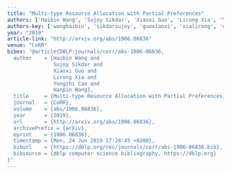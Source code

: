 ```yaml
---
title: "Multi-type Resource Allocation with Partial Preferences"
authors: ['Haibin Wang', 'Sujoy Sikdar', 'Xiaoxi Guo', 'Lirong Xia', 'Yongzhi Cao', 'Hanpin Wang']
authors-key: ['wanghaibin', 'sikdarsujoy', 'guoxiaoxi', 'xialirong', 'caoyongzhi', 'wanghanpin']
year: "2019"
article-link: "http://arxiv.org/abs/1906.06836"
venue: "CoRR"
bibex: "@article{DBLP:journals/corr/abs-1906-06836,
  author    = {Haibin Wang and
               Sujoy Sikdar and
               Xiaoxi Guo and
               Lirong Xia and
               Yongzhi Cao and
               Hanpin Wang},
  title     = {Multi-type Resource Allocation with Partial Preferences},
  journal   = {CoRR},
  volume    = {abs/1906.06836},
  year      = {2019},
  url       = {http://arxiv.org/abs/1906.06836},
  archivePrefix = {arXiv},
  eprint    = {1906.06836},
  timestamp = {Mon, 24 Jun 2019 17:28:45 +0200},
  biburl    = {https://dblp.org/rec/journals/corr/abs-1906-06836.bib},
  bibsource = {dblp computer science bibliography, https://dblp.org}
}"
---
```

